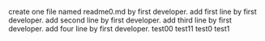 create one file named readme0.md by first developer.
add first line by first developer.
add second line by first developer.
add third line by first developer.
add four line by first developer.
test00
test11
test0
test1

